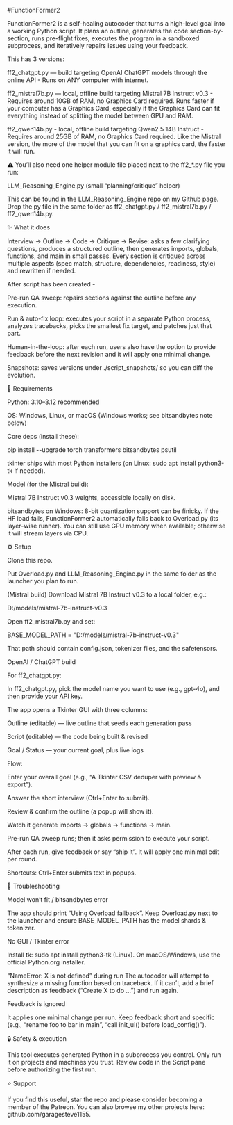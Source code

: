 #FunctionFormer2

FunctionFormer2 is a self-healing autocoder that turns a high-level goal into a working Python script.
It plans an outline, generates the code section-by-section, runs pre-flight fixes, executes the program in a sandboxed subprocess, and iteratively repairs issues using your feedback.


This has 3 versions:

ff2_chatgpt.py — build targeting OpenAI ChatGPT models through the online API - Runs on ANY computer with internet.

ff2_mistral7b.py — local, offline build targeting Mistral 7B Instruct v0.3 - Requires around 10GB of RAM, no Graphics Card required. Runs faster if your computer has a Graphics Card, especially if the Graphics Card can fit everything instead of splitting the model between GPU and RAM. 

ff2_qwen14b.py - local, offline build targeting Qwen2.5 14B Instruct - Requires around 25GB of RAM, no Graphics Card required. Like the Mistral version, the more of the model that you can fit on a graphics card, the faster it will run.


⚠️ You’ll also need one helper module file placed next to the ff2_*.py file you run:

LLM_Reasoning_Engine.py (small “planning/critique” helper)

This can be found in the LLM_Reasoning_Engine repo on my Github page. Drop the py file in the same folder as ff2_chatgpt.py / ff2_mistral7b.py / ff2_qwen14b.py.



✨ What it does

Interview → Outline → Code → Critique → Revise: asks a few clarifying questions, produces a structured outline, then generates imports, globals, functions, and main in small passes. Every section is critiqued across multiple aspects (spec match, structure, dependencies, readiness, style) and rewritten if needed.

After script has been created - 

Pre-run QA sweep: repairs sections against the outline before any execution.

Run & auto-fix loop: executes your script in a separate Python process, analyzes tracebacks, picks the smallest fix target, and patches just that part.

Human-in-the-loop: after each run, users also have the option to provide feedback before the next revision and it will apply one minimal change.

Snapshots: saves versions under ./script_snapshots/ so you can diff the evolution.



🧰 Requirements

Python: 3.10–3.12 recommended

OS: Windows, Linux, or macOS (Windows works; see bitsandbytes note below)

Core deps (install these):

pip install --upgrade torch transformers bitsandbytes psutil


tkinter ships with most Python installers (on Linux: sudo apt install python3-tk if needed).

Model (for the Mistral build):

Mistral 7B Instruct v0.3 weights, accessible locally on disk.

bitsandbytes on Windows: 8-bit quantization support can be finicky. If the HF load fails, FunctionFormer2 automatically falls back to Overload.py (its layer-wise runner). You can still use GPU memory when available; otherwise it will stream layers via CPU.

⚙️ Setup

Clone this repo.

Put Overload.py and LLM_Reasoning_Engine.py in the same folder as the launcher you plan to run.



(Mistral build) Download Mistral 7B Instruct v0.3 to a local folder, e.g.:

D:/models/mistral-7b-instruct-v0.3


Open ff2_mistral7b.py and set:

BASE_MODEL_PATH = "D:/models/mistral-7b-instruct-v0.3"


That path should contain config.json, tokenizer files, and the safetensors.



OpenAI / ChatGPT build

For ff2_chatgpt.py:

In ff2_chatgpt.py, pick the model name you want to use (e.g., gpt-4o), and then provide your API key.




The app opens a Tkinter GUI with three columns:

Outline (editable) — live outline that seeds each generation pass

Script (editable) — the code being built & revised

Goal / Status — your current goal, plus live logs

Flow:

Enter your overall goal (e.g., “A Tkinter CSV deduper with preview & export”).

Answer the short interview (Ctrl+Enter to submit).

Review & confirm the outline (a popup will show it).

Watch it generate imports → globals → functions → main.

Pre-run QA sweep runs; then it asks permission to execute your script.

After each run, give feedback or say “ship it”. It will apply one minimal edit per round.

Shortcuts: Ctrl+Enter submits text in popups.



🧩 Troubleshooting

Model won’t fit / bitsandbytes error

The app should print “Using Overload fallback”. Keep Overload.py next to the launcher and ensure BASE_MODEL_PATH has the model shards & tokenizer.


No GUI / Tkinter error

Install tk: sudo apt install python3-tk (Linux). On macOS/Windows, use the official Python.org installer.


“NameError: X is not defined” during run
The autocoder will attempt to synthesize a missing function based on traceback. If it can’t, add a brief description as feedback (“Create X to do …”) and run again.


Feedback is ignored

It applies one minimal change per run. Keep feedback short and specific (e.g., “rename foo to bar in main”, “call init_ui() before load_config()”).



🔒 Safety & execution

This tool executes generated Python in a subprocess you control. Only run it on projects and machines you trust. Review code in the Script pane before authorizing the first run.




⭐ Support

If you find this useful, star the repo and please consider becoming a member of the Patreon.
You can also browse my other projects here: github.com/garagesteve1155.
